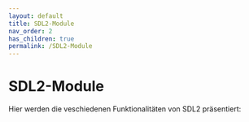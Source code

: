 ```yaml
---
layout: default
title: SDL2-Module
nav_order: 2
has_children: true
permalink: /SDL2-Module
---
```


# SDL2-Module

Hier werden die veschiedenen Funktionalitäten von SDL2 präsentiert:

